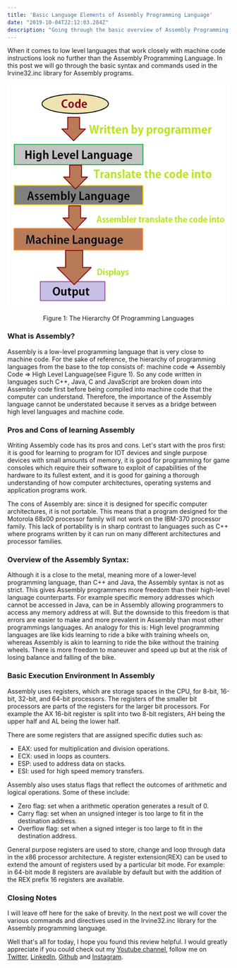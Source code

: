 ```yaml
---
title: 'Basic Language Elements of Assembly Programming Language'
date: "2019-10-04T22:12:03.284Z"
description: "Going through the basic overview of Assembly Programming Language"
---
```


When it comes to low level languages that work closely with machine code instructions look no further than the Assembly Programming Language. In this post we will go through the basic syntax and commands used in the Irvine32.inc library for Assembly programs. 

![Programming Language Hierarchy](./img1.png)
<p align="center">Figure 1: The Hierarchy Of Programming Languages</p>

### What is Assembly?
Assembly is a low-level programming language that is very close to machine code. For the sake of reference, the hierarchy of programming languages from the base to the top consists of: machine code => Assembly Code => High Level Language(see Figure 1). So any code written in languages such C++, Java, C and JavaScript are broken down into Assembly code first before being compiled into machine code that the computer can understand. Therefore, the importance of the Assembly language cannot be understated because it serves as a bridge between high level languages and machine code.  

### Pros and Cons of learning Assembly
Writing Assembly code has its pros and cons. Let's start with the pros first: it is good for learning to program for IOT devices and single purpose devices with small amounts of memory, it is good for programming for game consoles which require their software to exploit of capabilities of the hardware to its fullest extent, and it is good for gaining a thorough understanding of how computer architectures, operating systems and application programs work. 

The cons of Assembly are: since it is designed for specific computer architectures, it is not portable. This means that a program designed for the Motorola 68x00 processor family will not work on the IBM-370 processor family. This lack of portability is in sharp contrast to languages such as C++ where programs written by it can run on many different architectures and processor families. 

### Overview of the Assembly Syntax:
Although it is a close to the metal, meaning more of a lower-level programming language, than C++ and Java, the Assembly syntax is not as strict. This gives Assembly programmers more freedom than their high-level language counterparts. For example specific memory addresses which cannot be accessed in Java, can be in Assembly allowing programmers to access any memory address at will. But the downside to this freedom is that errors are easier to make and more prevalent in Assembly than most other programmings languages. An analogy for this is: High level programming languages are like kids learning to ride a bike with training wheels on, whereas Assembly is akin to learning to ride the bike without the training wheels. There is more freedom to maneuver and speed up but at the risk of losing balance and falling of the bike. 

### Basic Execution Environment In Assembly
Assembly uses registers, which are storage spaces in the CPU, for 8-bit, 16-bit, 32-bit, and 64-bit processors. The registers of the smaller bit processors are parts of the registers for the larger bit processors. For example the AX 16-bit register is split into two 8-bit registers, AH being the upper half and AL being the lower half. 

There are some registers that are assigned specific duties such as: 
* EAX: used for multiplication and division operations.
* ECX: used in loops as counters.
* ESP: used to address data on stacks.
* ESI: used for high speed memory transfers.

Assembly also uses status flags that reflect the outcomes of arithmetic and logical operations. Some of these include: 
* Zero flag: set when a arithmetic operation generates a result of 0.
* Carry flag: set when an unsigned integer is too large to fit in the destination address.
* Overflow flag: set when a signed integer is too large to fit in the destination address. 

General purpose registers are used to store, change and loop through data in the x86 processor architecture. A register extension(REX) can be used to extend the amount of registers used by a particular bit mode. For example: in 64-bit mode 8 registers are available by default but with the addition of the REX prefix 16 registers are available. 

### Closing Notes 
I will leave off here for the sake of brevity. In the next post we will cover the various commands and directives used in the Irvine32.inc library for the Assembly programming language. 

Well that's all for today, I hope you found this review helpful. I would greatly appreciate if you could check out my [Youtube channel](https://www.youtube.com/channel/UCtxed_NljgtAXrQMMdLvhrQ?), follow me on [Twitter](https://twitter.com/Shehan_Atuk), [LinkedIn](https://www.linkedin.com/in/shehan-a-780622126/), [Github](https://github.com/ShehanAT) and [Instagram](https://www.instagram.com/shehanthewebdev/).
